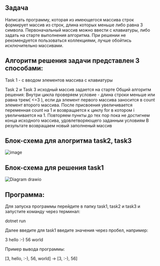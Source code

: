  ## Задача

Написать программу, которая из имеющегося массива строк формирует массив из строк, длина которых меньше либо равна 3 символа. 
Первоначальный массив можно ввести с клавиатуры, либо задать на старте выполнения алгоритма. 
При решении не рекомендуется пользоваться коллекциями, лучше обойтись исключительно массивами.

## Алгоритм решения задачи представлен 3 способами: 
Task 1 - с вводом элементов массива с клавиатуры

Task 2 и Task 3  исходный массив задается на старте 
 Общий алгоритм решения:
Внутри цикла проверяем условие - длина строки меньше или равна трем( <=3 ), если да элемент первого массива заносится в count элемент второго массива. 
После присвоения увеличивается переменная count на 1 и возвращается к циклу for в котором i увеличивается на 1. 
Повторяем пункты до тех пор пока не достигнем конца исходного массива, удовлетворяющего заданным условиям
В результате возвращаем новый заполненый массив 

## Блок-схема для алогритма task2, task3
![image](https://user-images.githubusercontent.com/119183210/209567934-09559579-18ba-4433-b90d-354cc914deb1.png)
## Блок-схема для решения task1

![Diagram drawio](https://user-images.githubusercontent.com/119183210/209569158-6063257a-32d5-457b-8c0a-77ca930ed5a9.png)
## Программа:

Для запуска программы перейдите в папку task1, task2 и task3 и запустите команду через терминал:

dotnet run 

Далее введите для task1 введите значения через пробел, например:

 3  hello  :-)  56  world
 
Пример вывода программы:

[3, hello, :-), 56, world] -> [3, :-), 56]
